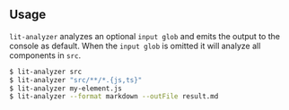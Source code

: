 ## Usage

`lit-analyzer` analyzes an optional `input glob` and emits the output to the console as default. When the `input glob` is omitted it will analyze all components in `src`.

<!-- prettier-ignore -->
```bash
$ lit-analyzer src
$ lit-analyzer "src/**/*.{js,ts}"
$ lit-analyzer my-element.js
$ lit-analyzer --format markdown --outFile result.md 
```